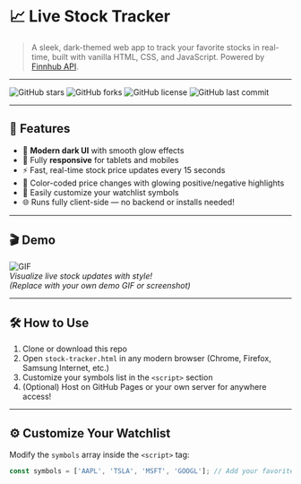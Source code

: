# 📈 Live Stock Tracker

> A sleek, dark-themed web app to track your favorite stocks in real-time, built with vanilla HTML, CSS, and JavaScript. Powered by [Finnhub API](https://finnhub.io).

---

![GitHub stars](https://img.shields.io/github/stars/rishabesh/stock-tracker?style=social)
![GitHub forks](https://img.shields.io/github/forks/rishabesh/stock-tracker?style=social)
![GitHub license](https://img.shields.io/github/license/rishabesh/stock-tracker)
![GitHub last commit](https://img.shields.io/github/last-commit/rishabesh/stock-tracker)

---

## 🚀 Features

- 💎 **Modern dark UI** with smooth glow effects  
- 📱 Fully **responsive** for tablets and mobiles  
- ⚡ Fast, real-time stock price updates every 15 seconds  
- 🎨 Color-coded price changes with glowing positive/negative highlights  
- 🔧 Easily customize your watchlist symbols  
- 🌐 Runs fully client-side — no backend or installs needed!

---

## 🎬 Demo

![GIF](https://media.giphy.com/media/26tn33aiTi1jkl6H6/giphy.gif)  
*Visualize live stock updates with style!*  
*(Replace with your own demo GIF or screenshot)*

---

## 🛠️ How to Use

1. Clone or download this repo  
2. Open `stock-tracker.html` in any modern browser (Chrome, Firefox, Samsung Internet, etc.)  
3. Customize your symbols list in the `<script>` section  
4. (Optional) Host on GitHub Pages or your own server for anywhere access!

---

## ⚙️ Customize Your Watchlist

Modify the `symbols` array inside the `<script>` tag:

```js
const symbols = ['AAPL', 'TSLA', 'MSFT', 'GOOGL']; // Add your favorite stock tickers here
